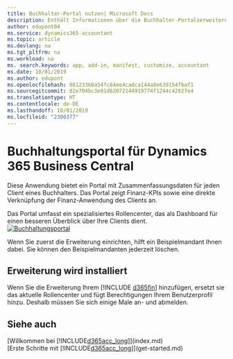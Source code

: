 ```yaml
---
title: Buchhalter-Portal nutzen| Microsoft Docs
description: Enthält Informationen über die Buchhalter-Portalserweiterung.
author: edupont04
ms.service: dynamics365-accountant
ms.topic: article
ms.devlang: na
ms.tgt_pltfrm: na
ms.workload: na
ms. search.keywords: app, add-in, manifest, customize, accountant
ms.date: 10/01/2019
ms.author: edupont
ms.openlocfilehash: 08123360a54fc84ee4cadca144a8e639154fbaf1
ms.sourcegitcommit: 02e704bc3e01d62072144919774f1244c42827e4
ms.translationtype: HT
ms.contentlocale: de-DE
ms.lasthandoff: 10/01/2019
ms.locfileid: "2300377"
---
```

# <a name="accountant-portal-for-dynamics-365-business-central"></a>Buchhaltungsportal für Dynamics 365 Business Central
Diese Anwendung bietet ein Portal mit Zusammenfassungsdaten für jeden Client eines Buchhalters. Das Portal zeigt Finanz-KPIs sowie eine direkte Verknüpfung der Finanz-Anwendung des Clients an.  

Das Portal umfasst ein spezialisiertes Rollencenter, das als Dashboard für einen besseren Überblick über Ihre Clients dient.  
[![Buchhaltungsportal](./media/accountant-get-started/accountant-dashboard.png)](https://go.microsoft.com/fwlink/?linkid=851257)

Wenn Sie zuerst die Erweiterung einrichten, hilft ein Beispielmandant Ihnen dabei. Sie können den Beispielmandanten jederzeit löschen.  

## <a name="installing-the-extension"></a>Erweiterung wird installiert
Wenn Sie die Erweiterung Ihrem [!INCLUDE [d365fin](includes/d365fin_md.md)] hinzufügen, ersetzt sie das aktuelle Rollencenter und fügt Berechtigungen Ihrem Benutzerprofil hinzu. Deshalb müssen Sie sich einige Male an- und abmelden.  

## <a name="see-also"></a>Siehe auch
[Willkommen bei [!INCLUDE[d365acc_long](includes/d365acc_long_md.md)]](index.md)  
[Erste Schritte mit [!INCLUDE[d365acc_long](includes/d365acc_long_md.md)]](get-started.md)  
